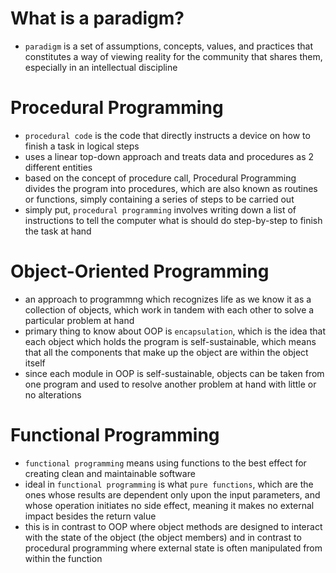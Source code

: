 # **What is a paradigm?**
- `paradigm` is a set of assumptions, concepts, values, and practices that constitutes a way of viewing reality for the community that shares them, especially in an intellectual discipline

# **Procedural Programming**
- `procedural code` is the code that directly instructs a device on how to finish a task in logical steps
- uses a linear top-down approach and treats data and procedures as 2 different entities
- based on the concept of procedure call, Procedural Programming divides the program into procedures, which are also known as routines or functions, simply containing a series of steps to be carried out
- simply put, `procedural programming` involves writing down a list of instructions to tell the computer what is should do step-by-step to finish the task at hand

# **Object-Oriented Programming**
- an approach to programmng which recognizes life as we know it as a collection of objects, which work in tandem with each other to solve a particular problem at hand
- primary thing to know about OOP is `encapsulation`, which is the idea that each object which holds the program is self-sustainable, which means that all the components that make up the object are within the object itself
- since each module in OOP is self-sustainable, objects can be taken from one program and used to resolve another problem at hand with little or no alterations

# **Functional Programming**
- `functional programming` means using functions to the best effect for creating clean and maintainable software
- ideal in `functional programming` is what `pure functions`, which are the ones whose results are dependent only upon the input parameters, and whose operation initiates no side effect, meaning it makes no external impact besides the return value
- this is in contrast to OOP where object methods are designed to interact with the state of the object (the object members) and in contrast to procedural programming where external state is often manipulated from within the function